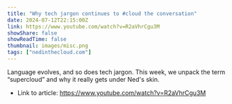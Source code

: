 ```yaml
---
title: "Why tech jargon continues to #cloud the conversation"
date: 2024-07-12T22:15:00Z
link: https://www.youtube.com/watch?v=R2aVhrCgu3M
showShare: false
showReadTime: false
thumbnail: images/misc.png
tags: ["nedinthecloud.com"]
---
```

Language evolves, and so does tech jargon. This week, we unpack the term “supercloud” and why it really gets under Ned's skin.

- Link to article: https://www.youtube.com/watch?v=R2aVhrCgu3M